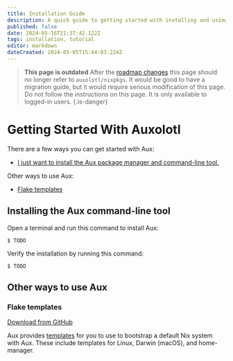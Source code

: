 ```yaml
---
title: Installation Guide
description: A quick guide to getting started with installing and using Auxolotl.
published: false
date: 2024-05-16T21:37:42.122Z
tags: installation, tutorial
editor: markdown
dateCreated: 2024-05-05T15:44:03.224Z
---
```


> **This page is outdated**
> After the [roadmap changes](https://forum.aux.computer/t/updates-and-clarifications-to-our-roadmap/593) this page should no longer refer to `auxolotl/nixpkgs`. It would be good to have a migration guide, but it would require serious modification of this page. Do not follow the instructions on this page. It is only available to logged-in users.
{.is-danger}

# Getting Started With Auxolotl

There are a few ways you can get started with Aux:

- [I just want to install the Aux package manager and command-line tool.](#installing-the-aux-command-line-tool)

Other ways to use Aux:

- [Flake templates](#flake-templates)

## Installing the Aux command-line tool

Open a terminal and run this command to install Aux:

```shell=
$ TODO
```

Verify the installation by running this command:

```shell=
$ TODO
```

## Other ways to use Aux

### Flake templates

[Download from GitHub](https://github.com/auxolotl/templates)

Aux provides [templates](https://github.com/auxolotl/templates) for you to use to bootstrap a default Nix system with Aux. These include templates for Linux, Darwin (macOS), and home-manager.